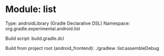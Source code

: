# Module: list
Type: androidLibrary (Gradle Declarative DSL)
Namespace: org.gradle.experimental.android.list

Build script: build.gradle.dcl

Build from project root (android_frontend):
./gradlew :list:assembleDebug
